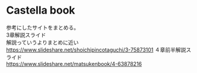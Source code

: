 # Castella book
参考にしたサイトをまとめる。  
3章解説スライド  
解説っていうよりまとめに近い  
https://www.slideshare.net/shoichipincotaguchi/3-75873101
４章前半解説スライド   
https://www.slideshare.net/matsukenbook/4-63878216
